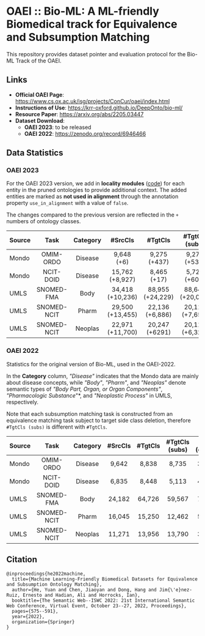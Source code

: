 # OAEI :: Bio-ML: A ML-friendly Biomedical track for Equivalence and Subsumption Matching

This repository provides dataset pointer and evaluation protocol for the Bio-ML Track of the OAEI.


## Links

- **Official OAEI Page**: <https://www.cs.ox.ac.uk/isg/projects/ConCur/oaei/index.html>
- **Instructions of Use**: <https://krr-oxford.github.io/DeepOnto/bio-ml/>
- **Resource Paper**: <https://arxiv.org/abs/2205.03447>
- **Dataset Download**:
    - **OAEI 2023**: to be released
    - **OAEI 2022**: <https://zenodo.org/record/6946466>

## Data Statistics

### OAEI 2023

For the OAEI 2023 version, we add in **locality modules** ([code](https://github.com/ernestojimenezruiz/logmap-matcher/blob/master/src/test/java/uk/ac/ox/krr/logmap2/test/oaei/CreateModulesForBioMLTrack.java)) for each entity in the pruned ontologies to provide additional context. The added entities are marked as **not used in alignment** through the annotation property `use_in_alignment` with a value of `false`.

The changes compared to the previous version are reflected in the `+` numbers of ontology classes. 

<center>
<small>

| Source | Task        | Category | #SrcCls | #TgtCls | #TgtCls (subs) | #Ref (equiv) | #Ref (subs)  |
|--------|:-----------:|:--------:|:-------:|:-------:|:--------------:|:------------:|:------------:|
| Mondo  | OMIM-ORDO   | Disease  | 9,648 (+6)      | 9,275 (+437)    | 9,271 (+536) | 3,721 | 103   |
| Mondo  | NCIT-DOID   | Disease  | 15,762 (+8,927) | 8,465 (+17)     | 5,722 (+609) | 4,684 | 3,339 | 
| UMLS   | SNOMED-FMA  |Body | 34,418 (+10,236)|88,955 (+24,229)|88,648 (+20,081)| 7,256  | 5,506    |
| UMLS   | SNOMED-NCIT |Pharm| 29,500 (+13,455)|22,136 (+6,886) |20,113 (+7,651) | 5,803  | 4,225    |
| UMLS   | SNOMED-NCIT | Neoplas  | 22,971 (+11,700) | 20,247 (+6291) | 20,113 (+6,323) | 3,804 | 213|

</small>
</center>


### OAEI 2022

Statistics for the original version of Bio-ML, used in the OAEI-2022.

In the **Category** column, *"Disease"* indicates that the Mondo data are mainly about disease concepts, while *"Body"*, *"Pharm"*, and *"Neoplas"* denote semantic types of *"Body Part, Organ, or Organ Components"*, *"Pharmacologic Substance*"*, and *"Neoplastic Process"* in UMLS, respectively.

Note that each subsumption matching task is constructed from an equivalence matching task subject to target side class deletion, therefore `#TgtCls (subs)` is different with `#TgtCls`.

<center>
<small>

| Source | Task        | Category | #SrcCls | #TgtCls | #TgtCls (subs) | #Ref (equiv) | #Ref (subs) |
|--------|:-----------:|:--------:|:-------:|:-------:|:--------------:|:------------:|:-----------:|
| Mondo  | OMIM-ORDO   | Disease  | 9,642   | 8,838   | 8,735          | 3,721        | 103         |
| Mondo  | NCIT-DOID   | Disease  | 6,835   | 8,448   | 5,113          | 4,684        | 3,339       | 
| UMLS   | SNOMED-FMA  | Body     | 24,182  | 64,726  | 59,567         | 7,256        | 5,506       |
| UMLS   | SNOMED-NCIT | Pharm    | 16,045  | 15,250  | 12,462         | 5,803        | 4,225       |
| UMLS   | SNOMED-NCIT | Neoplas  | 11,271  | 13,956  | 13,790         | 3,804        | 213         |

</small>
</center>



## Citation

```
@inproceedings{he2022machine,
  title={Machine Learning-Friendly Biomedical Datasets for Equivalence and Subsumption Ontology Matching},
  author={He, Yuan and Chen, Jiaoyan and Dong, Hang and Jim{\'e}nez-Ruiz, Ernesto and Hadian, Ali and Horrocks, Ian},
  booktitle={The Semantic Web--ISWC 2022: 21st International Semantic Web Conference, Virtual Event, October 23--27, 2022, Proceedings},
  pages={575--591},
  year={2022},
  organization={Springer}
}
```